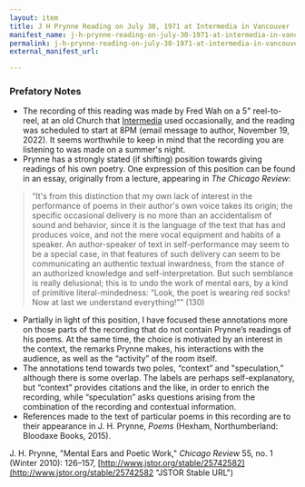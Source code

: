```yaml
---
layout: item
title: J H Prynne Reading on July 30, 1971 at Intermedia in Vancouver
manifest_name: j-h-prynne-reading-on-july-30-1971-at-intermedia-in-vancouver
permalink: j-h-prynne-reading-on-july-30-1971-at-intermedia-in-vancouver
external_manifest_url: 

---
```

<!-- Add an essay or interpretive material below this line,
using HTML or markdown.  Do not modify this file above this line -->

### Prefatory Notes

* The recording of this reading was made by Fred Wah on a 5" reel-to-reel, at an old Church that [Intermedia](en.wikipedia.org/wiki/Intermedia_(artists%27_association) "Intermedia page on Wikipedia") used occasionally, and the reading was scheduled to start at 8PM (email message to author, November 19, 2022). It seems worthwhile to keep in mind that the recording you are listening to was made on a summer's night.
* Prynne has a strongly stated (if shifting) position towards giving readings of his own poetry. One expression of this position can be found in an essay, originally from a lecture, appearing in *The Chicago Review*: 

> “It's from this distinction that my own lack of interest in the performance of poems in their author's own voice takes its origin; the specific occasional delivery is no more than an accidentalism of sound and behavior, since it is the language of the text that has and produces voice, and not the mere vocal equipment and habits of a speaker. An author-speaker of text in self-performance may seem to be a special case, in that features of such delivery can seem to be communicating an authentic textual inwardness, from the stance of an authorized knowledge and self-interpretation. But such semblance is really delusional; this is to undo the work of mental ears, by a kind of primitive literal-mindedness: “Look, the poet is wearing red socks! Now at last we understand everything!”” (130)

* Partially in light of this position, I have focused these annotations more on those parts of the recording that do not contain Prynne’s readings of his poems. At the same time, the choice is motivated by an interest in the context, the remarks Prynne makes, his interactions with the audience, as well as the “activity” of the room itself.
* The annotations tend towards two poles, “context” and "speculation,” although there is some overlap. The labels are perhaps self-explanatory, but “context” provides citations and the like, in order to enrich the recording, while “speculation” asks questions arising from the combination of the recording and contextual information.
* References made to the text of particular poems in this recording are to their appearance in J. H. Prynne, *Poems* (Hexham, Northumberland: Bloodaxe Books, 2015).

J. H. Prynne, "Mental Ears and Poetic Work," *Chicago Review* 55, no. 1 (Winter 2010): 126–157, [http://www.jstor.org/stable/25742582](http://www.jstor.org/stable/25742582 "JSTOR Stable URL")
